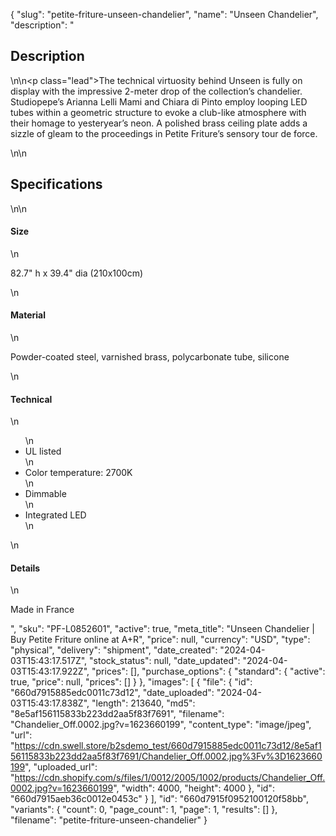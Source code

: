 {
  "slug": "petite-friture-unseen-chandelier",
  "name": "Unseen Chandelier",
  "description": "<h2>Description</h2>\n<!-- split -->\n<p class=\"lead\">The technical virtuosity behind Unseen is fully on display with the impressive 2-meter drop of the collection’s chandelier. Studiopepe’s Arianna Lelli Mami and Chiara di Pinto employ looping LED tubes within a geometric structure to evoke a club-like atmosphere with their homage to yesteryear’s neon. A polished brass ceiling plate adds a sizzle of gleam to the proceedings in Petite Friture’s sensory tour de force.</p>\n<!-- split -->\n<h2>Specifications</h2>\n<!-- split -->\n<h4>Size</h4>\n<p>82.7\" h x 39.4\" dia (210x100cm)</p>\n<h4>Material</h4>\n<p>Powder-coated steel, varnished brass, polycarbonate tube, silicone</p>\n<h4>Technical</h4>\n<ul>\n<li>UL listed</li>\n<li>Color temperature: 2700K</li>\n<li>Dimmable</li>\n<li>Integrated LED</li>\n</ul>\n<h4>Details</h4>\n<p>Made in France</p>",
  "sku": "PF-L0852601",
  "active": true,
  "meta_title": "Unseen Chandelier | Buy Petite Friture online at A+R",
  "price": null,
  "currency": "USD",
  "type": "physical",
  "delivery": "shipment",
  "date_created": "2024-04-03T15:43:17.517Z",
  "stock_status": null,
  "date_updated": "2024-04-03T15:43:17.922Z",
  "prices": [],
  "purchase_options": {
    "standard": {
      "active": true,
      "price": null,
      "prices": []
    }
  },
  "images": [
    {
      "file": {
        "id": "660d7915885edc0011c73d12",
        "date_uploaded": "2024-04-03T15:43:17.838Z",
        "length": 213640,
        "md5": "8e5af156115833b223dd2aa5f83f7691",
        "filename": "Chandelier_Off.0002.jpg?v=1623660199",
        "content_type": "image/jpeg",
        "url": "https://cdn.swell.store/b2sdemo_test/660d7915885edc0011c73d12/8e5af156115833b223dd2aa5f83f7691/Chandelier_Off.0002.jpg%3Fv%3D1623660199",
        "uploaded_url": "https://cdn.shopify.com/s/files/1/0012/2005/1002/products/Chandelier_Off.0002.jpg?v=1623660199",
        "width": 4000,
        "height": 4000
      },
      "id": "660d7915aeb36c0012e0453c"
    }
  ],
  "id": "660d7915f0952100120f58bb",
  "variants": {
    "count": 0,
    "page_count": 1,
    "page": 1,
    "results": []
  },
  "filename": "petite-friture-unseen-chandelier"
}